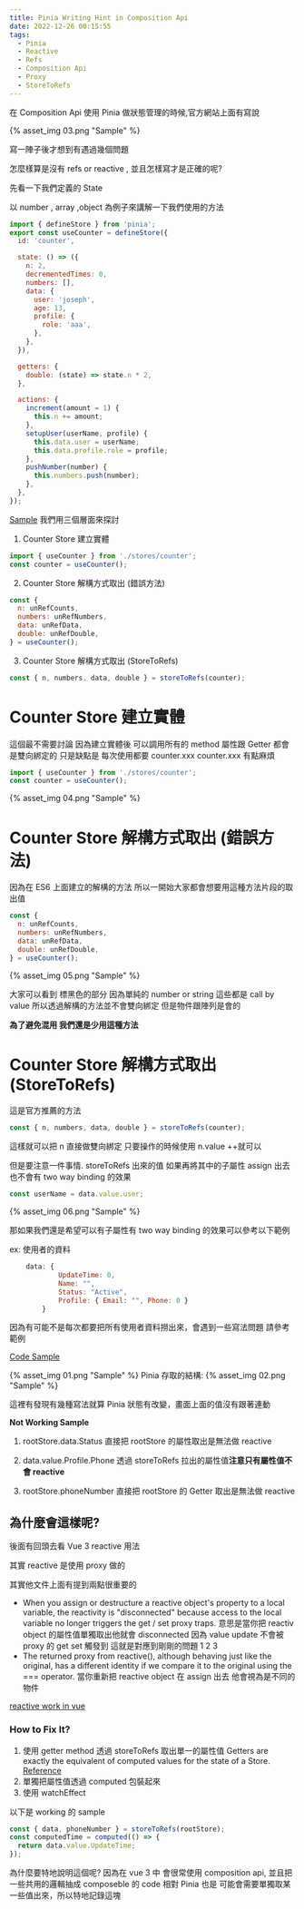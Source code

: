 ```yaml
---
title: Pinia Writing Hint in Composition Api
date: 2022-12-26 00:15:55
tags:
  - Pinia
  - Reactive
  - Refs
  - Composition Api
  - Proxy
  - StoreToRefs
---
```


在 Composition Api 使用 Pinia 做狀態管理的時候,官方網站上面有寫說

{% asset_img 03.png "Sample" %}

寫一陣子後才想到有遇過幾個問題

怎麼樣算是沒有 refs or reactive , 並且怎樣寫才是正確的呢?

先看一下我們定義的 State

以 number , array ,object 為例子來講解一下我們使用的方法

```javascript
import { defineStore } from 'pinia';
export const useCounter = defineStore({
  id: 'counter',

  state: () => ({
    n: 2,
    decrementedTimes: 0,
    numbers: [],
    data: {
      user: 'joseph',
      age: 13,
      profile: {
        role: 'aaa',
      },
    },
  }),

  getters: {
    double: (state) => state.n * 2,
  },

  actions: {
    increment(amount = 1) {
      this.n += amount;
    },
    setupUser(userName, profile) {
      this.data.user = userName;
      this.data.profile.role = profile;
    },
    pushNumber(number) {
      this.numbers.push(number);
    },
  },
});
```

[Sample](https://codesandbox.io/s/pinia-testing-i1lqly)
我們用三個層面來探討

1.  Counter Store 建立實體

```javascript
import { useCounter } from './stores/counter';
const counter = useCounter();
```

2. Counter Store 解構方式取出 (錯誤方法)

```javascript
const {
  n: unRefCounts,
  numbers: unRefNumbers,
  data: unRefData,
  double: unRefDouble,
} = useCounter();
```

3. Counter Store 解構方式取出 (StoreToRefs)

```javascript
const { n, numbers, data, double } = storeToRefs(counter);
```

# Counter Store 建立實體

這個最不需要討論 因為建立實體後 可以調用所有的 method 屬性跟 Getter 都會是雙向綁定的
只是缺點是 每次使用都要 counter.xxx counter.xxx 有點麻煩

```javascript
import { useCounter } from './stores/counter';
const counter = useCounter();
```

{% asset_img 04.png "Sample" %}

# Counter Store 解構方式取出 (錯誤方法)

因為在 ES6 上面建立的解構的方法 所以一開始大家都會想要用這種方法片段的取出值

```javascript
const {
  n: unRefCounts,
  numbers: unRefNumbers,
  data: unRefData,
  double: unRefDouble,
} = useCounter();
```

{% asset_img 05.png "Sample" %}

大家可以看到 標黑色的部分 因為單純的 number or string 這些都是 call by value 所以透過解構的方法並不會雙向綁定
但是物件跟陣列是會的

**為了避免混用 我們還是少用這種方法**

# Counter Store 解構方式取出 (StoreToRefs)

這是官方推薦的方法

```javascript
const { n, numbers, data, double } = storeToRefs(counter);
```

這樣就可以把 n 直接做雙向綁定 只要操作的時候使用 n.value ++就可以

但是要注意一件事情. storeToRefs 出來的值 如果再將其中的子屬性 assign 出去也不會有 two way binding 的效果

```javascript
const userName = data.value.user;
```

{% asset_img 06.png "Sample" %}

那如果我們還是希望可以有子屬性有 two way binding 的效果可以參考以下範例

ex: 使用者的資料

```javascript
    data: {
            UpdateTime: 0,
            Name: "",
            Status: "Active",
            Profile: { Email: "", Phone: 0 }
        }
```

因為有可能不是每次都要把所有使用者資料撈出來，會遇到一些寫法問題 請參考範例

[Code Sample](https://codesandbox.io/s/sad-fermat-p3ig62)

{% asset_img 01.png "Sample" %}
Pinia 存取的結構:
{% asset_img 02.png "Sample" %}

這裡有發現有幾種寫法就算 Pinia 狀態有改變，畫面上面的值沒有跟著連動

**Not Working Sample**

1. rootStore.data.Status
   直接把 rootStore 的屬性取出是無法做 reactive

2. data.value.Profile.Phone
   透過 storeToRefs 拉出的屬性值**注意只有屬性值不會 reactive**

3. rootStore.phoneNumber
   直接把 rootStore 的 Getter 取出是無法做 reactive

## 為什麼會這樣呢?

後面有回頭去看 Vue 3 reactive 用法

其實 reactive 是使用 proxy 做的

其實他文件上面有提到兩點很重要的

- When you assign or destructure a reactive object's property to a local variable, the reactivity is "disconnected" because access to the local variable no longer triggers the get / set proxy traps.
  意思是當你把 reactiv object 的屬性值單獨取出他就會 disconnected 因為 value update 不會被 proxy 的 get set 觸發到
  這就是對應到剛剛的問題 1 2 3
- The returned proxy from reactive(), although behaving just like the original, has a different identity if we compare it to the original using the === operator.
  當你重新把 reactive object 在 assign 出去 他會視為是不同的物件

[reactive work in vue](https://vuejs.org/guide/extras/reactivity-in-depth.html#how-reactivity-works-in-vue)

### How to Fix It?

1. 使用 getter method 透過 storeToRefs 取出單一的屬性值
   Getters are exactly the equivalent of computed values for the state of a Store.
   [Reference](https://pinia.vuejs.org/core-concepts/getters.html)
2. 單獨把屬性值透過 computed 包裝起來
3. 使用 watchEffect

以下是 working 的 sample

```javascript
const { data, phoneNumber } = storeToRefs(rootStore);
const computedTime = computed(() => {
  return data.value.UpdateTime;
});
```

為什麼要特地說明這個呢? 因為在 vue 3 中 會很常使用 composition api, 並且把一些共用的邏輯抽成 composeble 的 code
相對 Pinia 也是 可能會需要單獨取某一些值出來，所以特地記錄這塊
